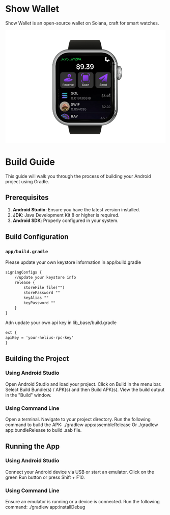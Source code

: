 # Show Wallet
Show Wallet is an open-source wallet on Solana, craft for smart watches. 

![Show Wallet](https://github.com/Hetaro-Labs/Show-Wallet/blob/main/show-wallet.png?raw=true)

# Build Guide

This guide will walk you through the process of building your Android project using Gradle.

## Prerequisites

1. **Android Studio**: Ensure you have the latest version installed.
2. **JDK**: Java Development Kit 8 or higher is required.
3. **Android SDK**: Properly configured in your system.

## Build Configuration
### `app/build.gradle` 
Please update your own keystore information in app/build.gradle

```
signingConfigs {
	//update your keystore info 
	release {
		storeFile file("")
		storePassword ""
		keyAlias ""
		keyPassword ""
	}
}
```

Adn update your own api key in lib_base/build.gradle
```
ext {
apiKey = 'your-helius-rpc-key'
}
```

## Building the Project
### Using Android Studio
Open Android Studio and load your project.
Click on Build in the menu bar.
Select Build Bundle(s) / APK(s) and then Build APK(s).
View the build output in the "Build" window.

### Using Command Line
Open a terminal.
Navigate to your project directory.
Run the following command to build the APK:
./gradlew app:assembleRelease
Or 
./gradlew app:bundleRelease
to build .aab file. 

## Running the App
### Using Android Studio
Connect your Android device via USB or start an emulator.
Click on the green Run button or press Shift + F10.

### Using Command Line
Ensure an emulator is running or a device is connected.
Run the following command:
./gradlew app:installDebug
